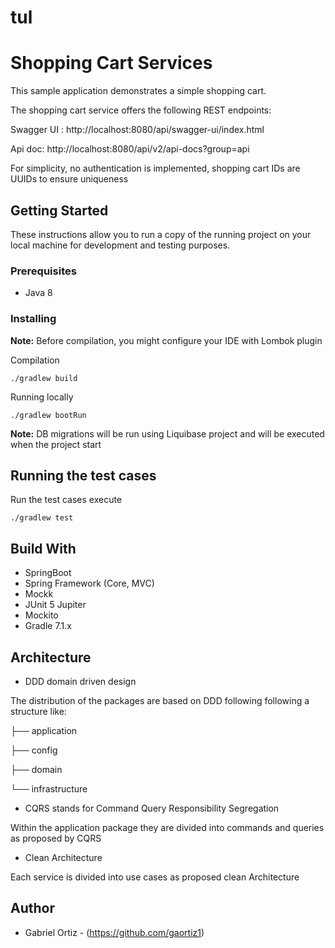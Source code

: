# tul
# Shopping Cart Services 

This sample application demonstrates a simple shopping cart.

The shopping cart service offers the following REST endpoints:

Swagger UI : http://localhost:8080/api/swagger-ui/index.html

Api doc: http://localhost:8080/api/v2/api-docs?group=api


For simplicity, no authentication is implemented, shopping cart IDs are  UUIDs to ensure uniqueness

## Getting Started

These instructions allow you to run a copy of the running project on your local machine for development and testing purposes.
### Prerequisites

- Java 8

### Installing

**Note:** Before compilation, you might configure your IDE with Lombok plugin

Compilation

```
./gradlew build
```

Running locally

```
./gradlew bootRun
```

**Note:** DB migrations will be run using Liquibase project and will be executed when the project start


## Running the test cases

Run the test cases execute

```
./gradlew test
```


## Build With

- SpringBoot
- Spring Framework (Core, MVC)
- Mockk
- JUnit 5 Jupiter
- Mockito
- Gradle 7.1.x

## Architecture
- DDD domain driven design

The distribution of the packages are based on DDD following following a structure like:

├── application

├── config

├── domain

└── infrastructure

- CQRS stands for Command Query Responsibility Segregation

Within the application package they are divided into commands and queries as proposed by CQRS


- Clean Architecture 

Each service is divided into use cases as proposed clean Architecture

## Author

- Gabriel Ortiz - (https://github.com/gaortiz1)
